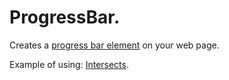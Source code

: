 # ProgressBar.

Creates a [progress bar element](https://developer.mozilla.org/en-US/docs/Web/HTML/Element/input/range) on your web page.

Example of using: [Intersects](https://raw.githack.com/anhr/commonNodeJS/master/intersections/Examples/index.html).

